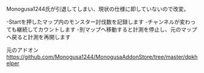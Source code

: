 Monogusa1244氏が引退してしまい、現状の仕様に即していないので改変。

-Startを押したマップ内のモンスター討伐数を記録します
-チャンネルが変わっても継続してカウントします
-別マップへ移動すると計測を停止し、元のマップへ戻ると計測を再開します

元のアドオン
<https://github.com/Monogusa1244/MonogusaAddonStore/tree/master/dpkhelper>



